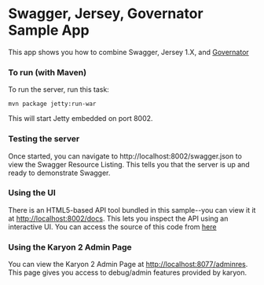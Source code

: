 # Swagger, Jersey, Governator Sample App

This app shows you how to combine Swagger, Jersey 1.X, and [Governator](https://github.com/Netflix/governator)

### To run (with Maven)
To run the server, run this task:

```
mvn package jetty:run-war
```

This will start Jetty embedded on port 8002.

### Testing the server
Once started, you can navigate to http://localhost:8002/swagger.json to view the Swagger Resource Listing.
This tells you that the server is up and ready to demonstrate Swagger.


### Using the UI
There is an HTML5-based API tool bundled in this sample--you can view it it at [http://localhost:8002/docs](http://localhost:8002/docs). This lets you inspect the API using an interactive UI.  You can access the source of this code from [here](https://github.com/swagger-api/swagger-ui)

### Using the Karyon 2 Admin Page

You can view the Karyon 2 Admin Page at [http://localhost:8077/adminres](http://localhost:8077/adminres). This page gives you access to debug/admin features provided by karyon.


